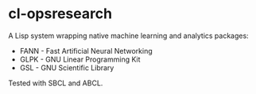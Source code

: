 # cl-opsresearch
A Lisp system wrapping native machine learning and analytics packages:
* FANN - Fast Artificial Neural Networking
* GLPK - GNU Linear Programming Kit
* GSL - GNU Scientific Library


Tested with SBCL and ABCL.

